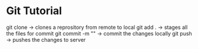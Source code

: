 # Git Tutorial
git clone -> clones a reprository from remote to local
git add . -> stages all the files for commit
git commit -m "<comment>" -> commit the changes locally
git push -> pushes the changes to server